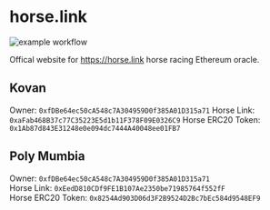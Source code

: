 # horse.link

![example workflow](https://github.com/horse-link/horse.link/actions/workflows/main.yml/badge.svg)

Offical website for https://horse.link horse racing Ethereum oracle.  

## Kovan
Owner: `0xfDBe64ec50cA548c7A304959D0f385A01D315a71`
Horse Link: `0xaFab468B37c77C35223E5d1b11F378F09E0326C9`
Horse ERC20 Token: `0x1Ab87d843E31248e0e094dc7444A40048ee01FB7`

## Poly Mumbia

Owner: `0xfDBe64ec50cA548c7A304959D0f385A01D315a71`   
Horse Link:  `0xEedD810CDf9FE1B107Ae2350be71985764f552fF`  
Horse ERC20 Token: `0x8254Ad903D06d3F2B9524D2Bc7bEc584d9548EF9`  
